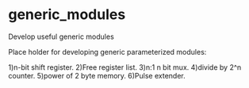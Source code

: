 # generic_modules
Develop useful generic modules

Place holder for developing generic parameterized modules:

1)n-bit shift register.
2)Free register list.
3)n:1 n bit mux.
4)divide by 2^n counter.
5)power of 2 byte memory.
6)Pulse extender.
